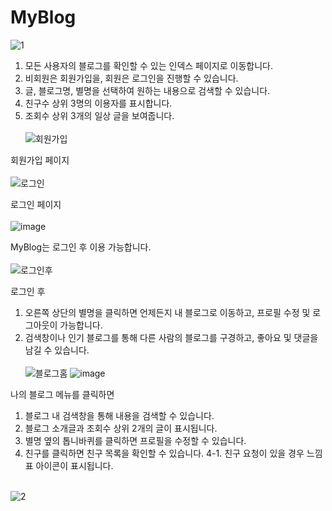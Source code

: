 # MyBlog

![1](https://github.com/user-attachments/assets/35169cdf-cb70-4048-915c-0e32a1079550)
1. 모든 사용자의 블로그를 확인할 수 있는 인덱스 페이지로 이동합니다.
2. 비회원은 회원가입을, 회원은 로그인을 진행할 수 있습니다.
3. 글, 블로그명, 별명을 선택하여 원하는 내용으로 검색할 수 있습니다.
4. 친구수 상위 3명의 이용자를 표시합니다.
5. 조회수 상위 3개의 일상 글을 보여줍니다.
<br><br>
![회원가입](https://github.com/user-attachments/assets/25116962-b971-4d68-b8d5-6ad2127bca5c)

회원가입 페이지
<br><br>
![로그인](https://github.com/user-attachments/assets/a8d2635e-31d7-47e9-9d00-2c74850508ec)

로그인 페이지
<br><br>
![image](https://github.com/user-attachments/assets/ce28c8d1-5f2b-44ac-8929-3e870842176a)

MyBlog는 로그인 후 이용 가능합니다.
<br><br>
![로그인후](https://github.com/user-attachments/assets/0f9125e5-d465-4d56-887d-27c0392591cb)

로그인 후 
1. 오른쪽 상단의 별명을 클릭하면 언제든지 내 블로그로 이동하고, 프로필 수정 및 로그아웃이 가능합니다.
2. 검색창이나 인기 블로그를 통해 다른 사람의 블로그를 구경하고, 좋아요 및 댓글을 남길 수 있습니다.
<br><br>
![블로그홈](https://github.com/user-attachments/assets/33b8cf7e-c60a-41a9-8c53-4080e03b6ce2)
![image](https://github.com/user-attachments/assets/45b1ea82-6ed7-40f1-8f88-334afcdda40b)

나의 블로그 메뉴를 클릭하면

1. 블로그 내 검색창을 통해 내용을 검색할 수 있습니다.
2. 블로그 소개글과 조회수 상위 2개의 글이 표시됩니다.
3. 별명 옆의 톱니바퀴를 클릭하면 프로필을 수정할 수 있습니다.
4. 친구를 클릭하면 친구 목록을 확인할 수 있습니다.
 4-1. 친구 요청이 있을 경우 느낌표 아이콘이 표시됩니다.
<br><br>




![2](https://github.com/user-attachments/assets/e74a623d-587a-475f-b88b-e5ee8f7985f9)


